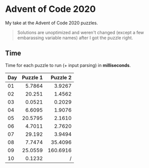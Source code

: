 # Advent of Code 2020
My take at the Advent of Code 2020 puzzles.
> Solutions are unoptimized and weren't changed (except a few embarassing variable names) after I got the puzzle right.

## Time
Time for each puzzle to run (+ input parsing) in **milliseconds**.

|Day|Puzzle 1|Puzzle 2|
|--|--:|--:|
|01|5.7864|3.9267|
|02|20.251|1.4562|
|03|0.0521|0.2029|
|04|6.6095|1.9076|
|05|20.5795|2.1610|
|06|4.7011|2.7620|
|07|29.192|3.9494|
|08|7.7474|35.4096|
|09|25.0559|160.6916|
|10|0.1232|/|